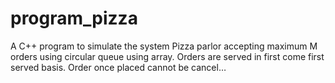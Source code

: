 # program_pizza
A C++ program to simulate the system Pizza parlor accepting maximum M orders using circular queue using array. Orders are served in first come first served basis. Order once placed cannot be cancel…
